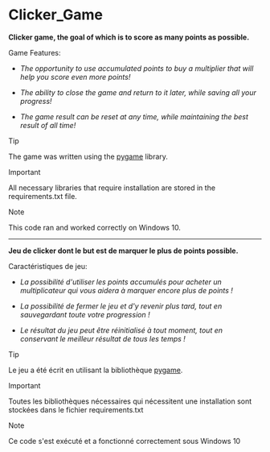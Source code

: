 # Clicker_Game

**Clicker game, the goal of which is to score as many points as possible.**

Game Features:

* _The opportunity to use accumulated points to buy a multiplier that will help you score even more points!_

* _The ability to close the game and return to it later, while saving all your progress!_

* _The game result can be reset at any time, while maintaining the best result of all time!_

> [!TIP]
> The game was written using the [pygame](https://pypi.org/project/pygame/) library.

> [!IMPORTANT]
> All necessary libraries that require installation are stored in the requirements.txt file.

> [!NOTE]
> This code ran and worked correctly on Windows 10.

---------------

**Jeu de clicker dont le but est de marquer le plus de points possible.**

Caractéristiques de jeu:

* _La possibilité d'utiliser les points accumulés pour acheter un multiplicateur qui vous aidera à marquer encore plus de points !_

* _La possibilité de fermer le jeu et d'y revenir plus tard, tout en sauvegardant toute votre progression !_

* _Le résultat du jeu peut être réinitialisé à tout moment, tout en conservant le meilleur résultat de tous les temps !_

> [!TIP]
> Le jeu a été écrit en utilisant la bibliothèque [pygame](https://pypi.org/project/pygame/).

> [!IMPORTANT]
> Toutes les bibliothèques nécessaires qui nécessitent une installation sont stockées dans le fichier requirements.txt

> [!NOTE]
> Ce code s'est exécuté et a fonctionné correctement sous Windows 10